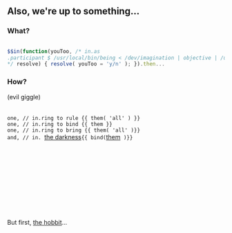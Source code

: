 ## Also, we're up to something...

### What?

```javascript

$$in(function(youToo, /* in.as
.participant $ /usr/local/bin/being < /dev/imagination | objective | /usr/sbin/culture
*/ resolve) { resolve( youToo = 'y/n' ); }).then...

```

### How?

(evil giggle)<br>
<br>
<br>
`one, // in.ring to rule {{ them( 'all' ) }}`<br>
`one, // in.ring to bind {{ them }}`<br>
`one, // in.ring to bring {{ them( 'all' )}}`<br>
`and, // in. `[the darkness](http://objective.black)` {{ bind( `[them](http://objective.blue)` )}}`<br>
<br>
<br>

<br>
<br>

<br>
<br>
<br>
<br>
<br>

But first, [the hobbit](http://www.the-hobbit.gov)...

